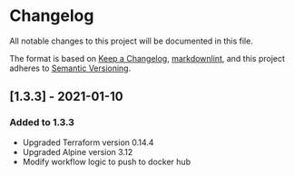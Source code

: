 # Changelog

All notable changes to this project will be documented in this file.

The format is based on [Keep a Changelog](https://keepachangelog.com/en/1.0.0/),
[markdownlint](https://dlaa.me/markdownlint/),
and this project adheres to [Semantic Versioning](https://semver.org/spec/v2.0.0.html).

## [1.3.3] - 2021-01-10

### Added to 1.3.3

- Upgraded Terraform version 0.14.4
- Upgraded Alpine version 3.12
- Modify workflow logic to push to docker hub
